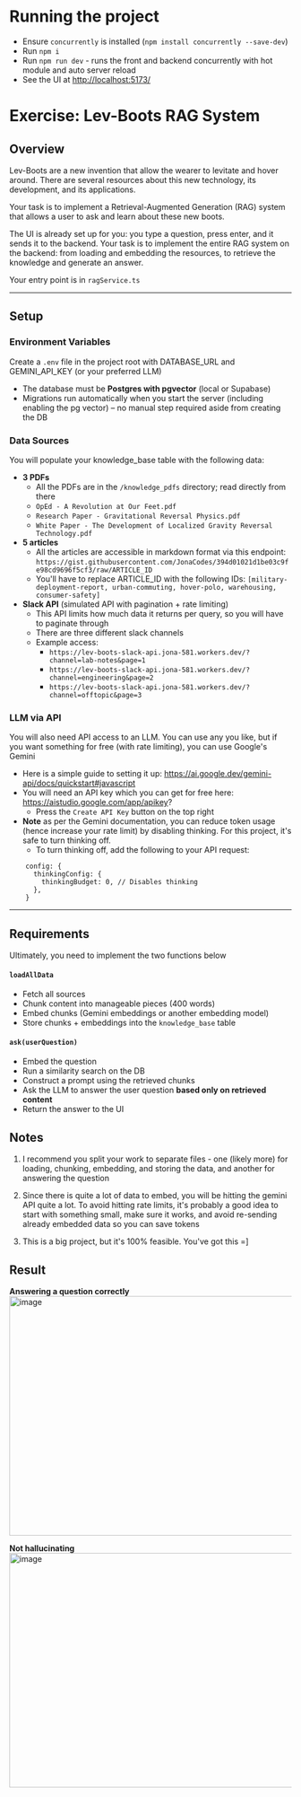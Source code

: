 # Running the project

- Ensure `concurrently` is installed (`npm install concurrently --save-dev`)
- Run `npm i`
- Run `npm run dev` - runs the front and backend concurrently with hot module
  and auto server reload
- See the UI at [http://localhost:5173/](http://localhost:5173/)

# Exercise: Lev-Boots RAG System

## Overview

Lev-Boots are a new invention that allow the wearer to levitate and hover
around. There are several resources about this new technology, its development,
and its applications.

Your task is to implement a Retrieval-Augmented Generation (RAG) system that
allows a user to ask and learn about these new boots.

The UI is already set up for you: you type a question, press enter, and it sends
it to the backend. Your task is to implement the entire RAG system on the
backend: from loading and embedding the resources, to retrieve the knowledge and
generate an answer.

Your entry point is in `ragService.ts`

---

## Setup

### Environment Variables

Create a `.env` file in the project root with DATABASE_URL and GEMINI_API_KEY
(or your preferred LLM)

- The database must be **Postgres with pgvector** (local or Supabase)
- Migrations run automatically when you start the server (including enabling the
  pg vector) – no manual step required aside from creating the DB

### Data Sources

You will populate your knowledge_base table with the following data:

- **3 PDFs**
  - All the PDFs are in the `/knowledge_pdfs` directory; read directly from
    there
  - `OpEd - A Revolution at Our Feet.pdf`
  - `Research Paper - Gravitational Reversal Physics.pdf`
  - `White Paper - The Development of Localized Gravity Reversal Technology.pdf`
- **5 articles**
  - All the articles are accessible in markdown format via this endpoint:
    `https://gist.githubusercontent.com/JonaCodes/394d01021d1be03c9fe98cd9696f5cf3/raw/ARTICLE_ID`
  - You'll have to replace ARTICLE_ID with the following IDs:
    `[military-deployment-report, urban-commuting, hover-polo, warehousing, consumer-safety]`
- **Slack API** (simulated API with pagination + rate limiting)
  - This API limits how much data it returns per query, so you will have to
    paginate through
  - There are three different slack channels
  - Example access:
    - `https://lev-boots-slack-api.jona-581.workers.dev/?channel=lab-notes&page=1`
    - `https://lev-boots-slack-api.jona-581.workers.dev/?channel=engineering&page=2`
    - `https://lev-boots-slack-api.jona-581.workers.dev/?channel=offtopic&page=3`

### LLM via API

You will also need API access to an LLM. You can use any you like, but if you
want something for free (with rate limiting), you can use Google's Gemini

- Here is a simple guide to setting it up:
  https://ai.google.dev/gemini-api/docs/quickstart#javascript
- You will need an API key which you can get for free here:
  https://aistudio.google.com/app/apikey?
  - Press the `Create API Key` button on the top right
- **Note** as per the Gemini documentation, you can reduce token usage (hence
  increase your rate limit) by disabling thinking. For this project, it's safe
  to turn thinking off.
  - To turn thinking off, add the following to your API request:

```
    config: {
      thinkingConfig: {
        thinkingBudget: 0, // Disables thinking
      },
    }
```

---

## Requirements

Ultimately, you need to implement the two functions below

#### `loadAllData`

- Fetch all sources
- Chunk content into manageable pieces (400 words)
- Embed chunks (Gemini embeddings or another embedding model)
- Store chunks + embeddings into the `knowledge_base` table

#### `ask(userQuestion)`

- Embed the question
- Run a similarity search on the DB
- Construct a prompt using the retrieved chunks
- Ask the LLM to answer the user question **based only on retrieved content**
- Return the answer to the UI

## Notes

1. I recommend you split your work to separate files - one (likely more) for
   loading, chunking, embedding, and storing the data, and another for answering
   the question

2. Since there is quite a lot of data to embed, you will be hitting the gemini
   API quite a lot. To avoid hitting rate limits, it's probably a good idea to
   start with something small, make sure it works, and avoid re-sending already
   embedded data so you can save tokens

3. This is a big project, but it's 100% feasible. You've got this =]

## Result

**Answering a question correctly**
<img width="990" height="427" alt="image" src="https://github.com/user-attachments/assets/cc8563ed-6d7c-4254-af83-e76ee18c8351" />

**Not hallucinating**
<img width="988" height="418" alt="image" src="https://github.com/user-attachments/assets/939fc8d5-6cc4-402d-9b17-d050afc4876d" />

